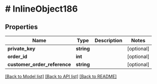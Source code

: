 # # InlineObject186

## Properties

Name | Type | Description | Notes
------------ | ------------- | ------------- | -------------
**private_key** | **string** |  | [optional]
**order_id** | **int** |  | [optional]
**customer_order_reference** | **string** |  | [optional]

[[Back to Model list]](../../README.md#models) [[Back to API list]](../../README.md#endpoints) [[Back to README]](../../README.md)
